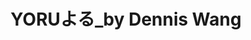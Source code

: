 ---
title: "YORUよる_by Dennis Wang"
description: "YORUよる_by Dennis Wang"
layout: shop
keywords:
  - 美食競賽
  - 台灣美食
  - 美食精選
datePublished: "2025-06-30"
dateModified: "2025-07-02"
city: "台北市"
district: "中山區"
address: "台北市中山區八德路二段332巷16號"
phone: "0227760322"
geo: "25.04665608186481, 121.54325632048531"
google_map: "https://maps.app.goo.gl/WUZiauA7RPJ6QgkXA"
footinder: "https://footinder.com.tw/%E5%8F%B0%E5%8C%97%E5%B8%82%E4%B8%AD%E5%B1%B1%E5%8D%80/105324/"
official: "https://www.facebook.com/Yorutaipei"
award:
  - name: "500盤"
    year: "2024"
    entries:
      - dishes:
          - "Yoru限量牛舌定食"

---
